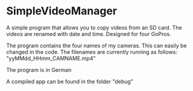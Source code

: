 # SimpleVideoManager
A simple program that allows you to copy videos from an SD card. The videos are renamed with date and time. Designed for four GoPros.

The program contains the four names of my cameras. This can easily be changed in the code.
The filenames are currently running as follows: "yyMMdd_HHmm_CAMNAME.mp4"

The program is in German

A compiled app can be found in the folder "debug"
